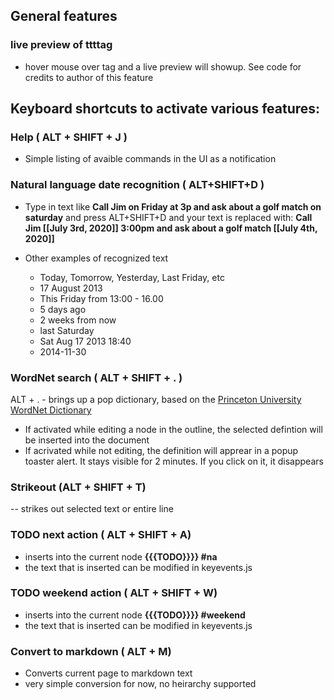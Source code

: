 ## General features

### live preview of ttttag
- hover mouse over tag and a live preview will showup. See code for credits to author of this feature


## Keyboard shortcuts to activate various features:

### Help ( ALT + SHIFT + J )
- Simple listing of avaible commands in the UI as a notification

### Natural language date recognition  (  ALT+SHIFT+D )
- Type in text like **Call Jim on Friday at 3p and ask about a golf match on saturday** 
  and press ALT+SHIFT+D and your text is replaced with: 
  **Call Jim [[July 3rd, 2020]] 3:00pm and ask about a golf match [[July 4th, 2020]]**  

- Other examples of recognized text
  - Today, Tomorrow, Yesterday, Last Friday, etc
  - 17 August 2013 
  - This Friday from 13:00 - 16.00
  - 5 days ago
  - 2 weeks from now
  - last Saturday
  - Sat Aug 17 2013 18:40 
  - 2014-11-30


### WordNet search ( ALT + SHIFT + . )
ALT + . - brings up a pop dictionary, based on the [Princeton University WordNet Dictionary](https://wordnet.princeton.edu/)
- If activated while editing a node in the outline, the selected defintion will be inserted into the document
- If acrivated while not editing, the definition will apprear in a popup toaster alert. It stays visible for 2 minutes. If you click on it, it disappears

### Strikeout (ALT + SHIFT + T)
-- strikes out selected text or entire line

### TODO next action ( ALT + SHIFT + A)
- inserts into the current node **{{{TODO}}}} #na**
- the text that is inserted can be modified in keyevents.js

### TODO weekend action ( ALT + SHIFT + W)
- inserts into the current node **{{{TODO}}}} #weekend**
- the text that is inserted can be modified in keyevents.js


### Convert to markdown ( ALT  + M)
- Converts current page to markdown text
- very simple conversion for now, no heirarchy supported
